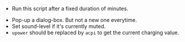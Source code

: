 * Run this script after a fixed duration of minutes.
- Pop-up a dialog-box. But not a new one everytime.
- Set sound-level if it's currently muted.
- `upower` should be replaced by `acpi` to get the current charging value.
